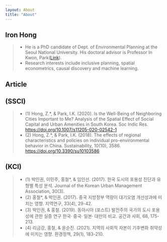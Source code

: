 ```yaml
---
layout: About
title: "About"
---
```

## Iron Hong
>- He is a PhD candidate of Dept. of Environmental Planning at the Seoul National University. His doctoral advisor is Professor In Kwon, Park([Link](https://gses.snu.ac.kr/ko/professor/41)).
>- Research interests include inclusive planning, spatial econometrics, causal discovery and machine learning.

## Article
## (SSCI)
>- (1) Hong, Z.*, & Park, I.K. (2020). Is the Well-Being of Neighboring Cities Important to Me? Analysis of the Spatial Effect of Social Capital and Urban Amenities in South Korea. Soc Indic Res. https://doi.org/10.1007/s11205-020-02542-1
>- (2) Hong, Z.*, & Park, I.K. (2018). The effects of regional characteristics and policies on individual pro-environmental behavior in China. Sustainability, 10(10), 3586. https://doi.org/10.3390/su10103586

## (KCI)
>- (1) 박인권, 이민주, 홍철*, & 임인선. (2017). 한국 도시의 포용성 진단과 유형별 특성 분석. Journal of the Korean Urban Management Association, 30(3).
>- (2) 홍철*, & 박인권. (2017). 중국 지방정부 역량이 대기오염 개선성과에 미치는 영향. 지역연구, 33(4), 29-42.
>- (3) 박인권, & 홍철. (2019). 동아시아 (포스트) 발전주의 국가의 도시 포용성에 관한 실증 연구 한국· 중국· 일본· 대만의 비교. 공간과 사회, 68, 175-213.
>- (4) 리금강, 홍철, & 윤순진. (2021). 지역의 사회적 자본이 기후변화 취약성에 미치는 영향. 환경정책, 29(1), 183-210.
